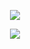 <p align="center">
	<a href="https://github.com/dxrhookfnbr">
		<img src="https://discord.c99.nl/widget/theme-4/921260158200467457.png"/>
	</a>
</p>

<p align="center">
	<tr>
		<td align="center" style="padding=0;width=50%;">
			<img src="https://github-readme-stats.vercel.app/api/?username=dxrhookfnbr&title_color=8A2BE2&text_color=e2e2e2&show_icons=true&bg_color=00000000&hide_border=true&icon_color=8A2BE2&hide_title=true&count_private=true&include_all_commits=true&enable_animations=true" />
		</td>
	</tr>
</p>
